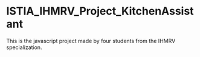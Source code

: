 # ISTIA_IHMRV_Project_KitchenAssistant
This is the javascript project made by four students from the IHMRV specialization.
